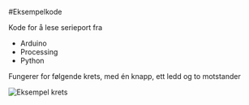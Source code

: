 #Eksempelkode

Kode for å lese serieport fra

- Arduino
- Processing
- Python

Fungerer for følgende krets, med én knapp, ett ledd og to motstander

![Eksempel krets](https://rawgit.com/torgeir/prototyping-interaktiv-media-ntnu/master/example/krets.jpg)

